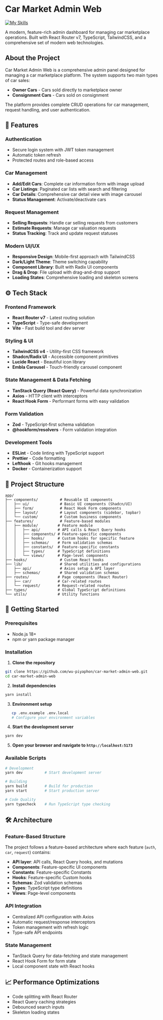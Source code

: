 # Car Market Admin Web

[![My Skills](https://skillicons.dev/icons?i=ts,html,css,react,tailwind,vite)](https://skillicons.dev)

A modern, feature-rich admin dashboard for managing car marketplace operations. Built with React Router v7, TypeScript, TailwindCSS, and a comprehensive set of modern web technologies.

## About the Project

Car Market Admin Web is a comprehensive admin panel designed for managing a car marketplace platform. The system supports two main types of car sales:
- **Owner Cars** - Cars sold directly to marketplace owner
- **Consignment Cars** - Cars sold on consignment

The platform provides complete CRUD operations for car management, request handling, and user authentication.

## 🌟 Features

### Authentication
- Secure login system with JWT token management
- Automatic token refresh
- Protected routes and role-based access

### Car Management
- **Add/Edit Cars**: Complete car information form with image upload
- **Car Listings**: Paginated car lists with search and filtering
- **Car Details**: Comprehensive car detail view with image carousel
- **Status Management**: Activate/deactivate cars

### Request Management
- **Selling Requests**: Handle car selling requests from customers
- **Estimate Requests**: Manage car valuation requests
- **Status Tracking**: Track and update request statuses

### Modern UI/UX
- **Responsive Design**: Mobile-first approach with TailwindCSS
- **Dark/Light Theme**: Theme switching capability
- **Component Library**: Built with Radix UI components
- **Drag & Drop**: File upload with drag-and-drop support
- **Loading States**: Comprehensive loading and skeleton screens

## ⚙️ Tech Stack

### Frontend Framework
- **React Router v7** - Latest routing solution
- **TypeScript** - Type-safe development
- **Vite** - Fast build tool and dev server

### Styling & UI
- **TailwindCSS v4** - Utility-first CSS framework
- **Shadcn/Radix UI** - Accessible component primitives
- **Lucide React** - Beautiful icon library
- **Embla Carousel** - Touch-friendly carousel component

### State Management & Data Fetching
- **TanStack Query (React Query)** - Powerful data synchronization
- **Axios** - HTTP client with interceptors
- **React Hook Form** - Performant forms with easy validation

### Form Validation
- **Zod** - TypeScript-first schema validation
- **@hookform/resolvers** - Form validation integration

### Development Tools
- **ESLint** - Code linting with TypeScript support
- **Prettier** - Code formatting
- **Lefthook** - Git hooks management
- **Docker** - Containerization support

## 📂 Project Structure

```
app/
├── components/          # Reusable UI components
│   ├── ui/              # Basic UI components (Shadcn/UI)
│   ├── form/            # React Hook Form components
│   ├── layout/          # Layout components (sidebar, topbar)
│   └── custom/          # Custom business components
├── features/            # Feature-based modules
│   ├── module/         # Feature module
│   │   ├── api/        # API calls & React Query hooks
│   │   ├── components/ # Feature-specific components
│   │   ├── hooks/      # Custom hooks for specific feature
│   │   ├── schemas/    # Form validation schemas
│   │   ├── constants/  # Feature-specific constants
│   │   ├── types/      # TypeScript definitions
│   │   └── views/      # Page-level components
├── hooks/               # Custom React hooks
├── lib/                 # Shared utilities and configurations
│   ├── api/             # Axios setup & API layer
│   ├── schemas/         # Shared validation schemas
├── routes/             # Page components (React Router)
│   ├── car/            # Car-related routes
│   └── request/        # Request-related routes
├── types/              # Global TypeScript definitions
└── utils/              # Utility functions
```

## 🚀 Getting Started

### Prerequisites
- Node.js 18+ 
- npm or yarn package manager

### Installation

1. **Clone the repository**
```bash
git clone https://github.com/wu-piyaphon/car-market-admin-web.git
cd car-market-admin-web
```

2. **Install dependencies**
```bash
yarn install
```

3. **Environment setup**
```bash
   cp .env.example .env.local
   # Configure your environment variables
```

4. **Start the development server**
```bash
yarn dev
```

5. **Open your browser and navigate to `http://localhost:5173`**

### Available Scripts

```bash
# Development
yarn dev          # Start development server

# Building
yarn build        # Build for production
yarn start        # Start production server

# Code Quality
yarn typecheck    # Run TypeScript type checking
```

## 🛠️ Architecture

### Feature-Based Structure
The project follows a feature-based architecture where each feature (`auth`, `car`, `request`) contains:
- **API layer**: API calls, React Query hooks, and mutations
- **Components**: Feature-specific UI components
- **Constants**: Feature-specific Constants
- **Hooks**: Feature-specific Custom hooks
- **Schemas**: Zod validation schemas
- **Types**: TypeScript type definitions
- **Views**: Page-level components

### API Integration
- Centralized API configuration with Axios
- Automatic request/response interceptors
- Token management with refresh logic
- Type-safe API endpoints

### State Management
- TanStack Query for data-fetching and state management
- React Hook Form for form state
- Local component state with React hooks

## 📈 Performance Optimizations

- Code splitting with React Router
- React Query caching strategies
- Debounced search inputs
- Skeleton loading states